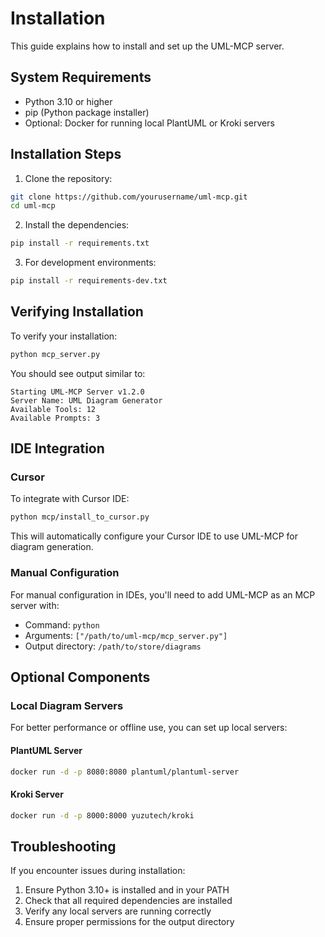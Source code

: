 # Installation

This guide explains how to install and set up the UML-MCP server.

## System Requirements

- Python 3.10 or higher
- pip (Python package installer)
- Optional: Docker for running local PlantUML or Kroki servers

## Installation Steps

1. Clone the repository:

```bash
git clone https://github.com/yourusername/uml-mcp.git
cd uml-mcp
```

2. Install the dependencies:

```bash
pip install -r requirements.txt
```

3. For development environments:

```bash
pip install -r requirements-dev.txt
```

## Verifying Installation

To verify your installation:

```bash
python mcp_server.py
```

You should see output similar to:

```
Starting UML-MCP Server v1.2.0
Server Name: UML Diagram Generator
Available Tools: 12
Available Prompts: 3
```

## IDE Integration

### Cursor

To integrate with Cursor IDE:

```bash
python mcp/install_to_cursor.py
```

This will automatically configure your Cursor IDE to use UML-MCP for diagram generation.

### Manual Configuration

For manual configuration in IDEs, you'll need to add UML-MCP as an MCP server with:

- Command: `python`
- Arguments: `["/path/to/uml-mcp/mcp_server.py"]`
- Output directory: `/path/to/store/diagrams`

## Optional Components

### Local Diagram Servers

For better performance or offline use, you can set up local servers:

#### PlantUML Server

```bash
docker run -d -p 8080:8080 plantuml/plantuml-server
```

#### Kroki Server

```bash
docker run -d -p 8000:8000 yuzutech/kroki
```

## Troubleshooting

If you encounter issues during installation:

1. Ensure Python 3.10+ is installed and in your PATH
2. Check that all required dependencies are installed
3. Verify any local servers are running correctly
4. Ensure proper permissions for the output directory
